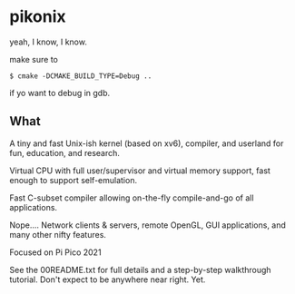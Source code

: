 # pikonix

yeah, I know, I know.

make sure to 
```
$ cmake -DCMAKE_BUILD_TYPE=Debug ..
```
if yo want to debug in gdb.


## What

A tiny and fast Unix-ish kernel (based on xv6), compiler, and userland for fun, education, and research.

Virtual CPU with full user/supervisor and virtual memory support, fast enough to support self-emulation.

Fast C-subset compiler allowing on-the-fly compile-and-go of all applications.

Nope.... Network clients & servers, remote OpenGL, GUI applications, and many other nifty features.

Focused on Pi Pico 2021

See the 00README.txt for full details and a step-by-step walkthrough tutorial. Don't expect to be anywhere near right. Yet.

